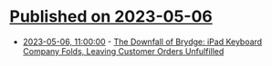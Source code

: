 # [Published on 2023-05-06](index.md)

* [2023-05-06, 11:00:00](https://hardware.slashdot.org/story/23/05/06/072222/the-downfall-of-brydge-ipad-keyboard-company-folds-leaving-customer-orders-unfulfilled?utm_source=rss1.0mainlinkanon&utm_medium=feed) - [The Downfall of Brydge: iPad Keyboard Company Folds, Leaving Customer Orders Unfulfilled](https://hardware.slashdot.org/story/23/05/06/072222/the-downfall-of-brydge-ipad-keyboard-company-folds-leaving-customer-orders-unfulfilled?utm_source=rss1.0mainlinkanon&utm_medium=feed)
